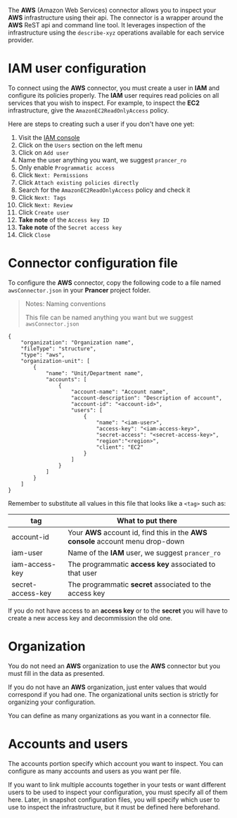 The **AWS** (Amazon Web Services) connector allows you to inspect your **AWS** infrastructure using their api. The connector is a wrapper around the **AWS** ReST api and command line tool. It leverages inspection of the infrastructure using the `describe-xyz` operations available for each service provider.

# IAM user configuration

To connect using the **AWS** connector, you must create a user in **IAM** and configure its policies properly. The **IAM** user requires read policies on all services that you wish to inspect. For example, to inspect the **EC2** infrastructure, give the `AmazonEC2ReadOnlyAccess` policy.

Here are steps to creating such a user if you don't have one yet:

1. Visit the [IAM console](https://console.aws.amazon.com/iam/home)
2. Click on the `Users` section on the left menu
3. Click on `Add user`
4. Name the user anything you want, we suggest `prancer_ro`
5. Only enable `Programmatic access`
6. Click `Next: Permissions`
7. Click `Attach existing policies directly`
8. Search for the `AmazonEC2ReadOnlyAccess` policy and check it
9. Click `Next: Tags`
10. Click `Next: Review`
11. Click `Create user`
12. **Take note** of the `Access key ID`
13. **Take note** of the `Secret access key`
14. Click `Close`

# Connector configuration file

To configure the **AWS** connector, copy the following code to a file named `awsConnector.json` in your **Prancer** project folder.

> <NoteTitle>Notes: Naming conventions</NoteTitle>
>
> This file can be named anything you want but we suggest `awsConnector.json`

    {
        "organization": "Organization name",
        "fileType": "structure",
        "type": "aws",
        "organization-unit": [
            {
                "name": "Unit/Department name",
                "accounts": [
                    {
                        "account-name": "Account name",
                        "account-description": "Description of account",
                        "account-id": "<account-id>",
                        "users": [
                            {
                                "name": "<iam-user>",
                                "access-key": "<iam-access-key>",
                                "secret-access": "<secret-access-key>",
                                "region":"<region>",
                                "client": "EC2"
                            }
                        ]
                    }
                ]
            }
        ]
    }

Remember to substitute all values in this file that looks like a `<tag>` such as:

| tag | What to put there |
|-----|-------------------|
| account-id | Your **AWS** account id, find this in the **AWS console** account menu drop-down |
| iam-user | Name of the **IAM** user, we suggest `prancer_ro` |
| iam-access-key | The programmatic **access key** associated to that user |
| secret-access-key | The programmatic **secret** associated to the access key |

If you do not have access to an **access key** or to the **secret** you will have to create a new access key and decommission the old one.

# Organization

You do not need an **AWS** organization to use the **AWS** connector but you must fill in the data as presented.

If you do not have an **AWS** organization, just enter values that would correspond if you had one. The organizational units section is strictly for organizing your configuration.

You can define as many organizations as you want in a connector file.

# Accounts and users

The accounts portion specify which account you want to inspect. You can configure as many accounts and users as you want per file. 

If you want to link multiple accounts together in your tests or want different users to be used to inspect your configuration, you must specify all of them here. Later, in snapshot configuration files, you will specify which user to use to inspect the infrastructure, but it must be defined here beforehand.